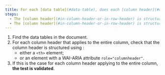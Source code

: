 ```yaml
---
title: For each [data table](#data-table), does each [column header](#column-or-row-header) applying to the entire column satisfy one of these conditions?
steps:
  - The [column header](#in-column-header-or-in-row-header) is structured using a `<th>` tag.
  - The [column header](#in-column-header-or-in-row-header) is structured using a tag with a WAI-ARIA attribute `role="columnheader"`.
---
```


1. Find the data tables in the document.
2. For each column header that applies to the entire column, check that the column header is structured using :
   - either a `<th>` element;
   - or an element with a WAI-ARIA attribute `role="columnheader"`.
3. If this is the case for each column header applying to the entire column, **the test is validated**.
